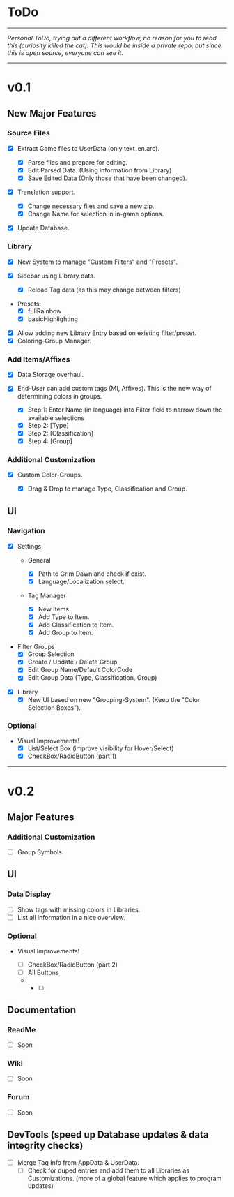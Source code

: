 # ToDo

---

*Personal ToDo, trying out a different workflow, no reason for you to read this (curiosity killed the cat). This would be inside a private repo, but since this is open source, everyone can see it.*

---

# v0.1

## New Major Features

### Source Files

* [x] Extract Game files to UserData (only text_en.arc).
  * [x] Parse files and prepare for editing.
  * [x] Edit Parsed Data. (Using information from Library)
  * [x] Save Edited Data (Only those that have been changed).
* [x] Translation support.

  * [x] Change necessary files and save a new zip.
  * [x] Change Name for selection in in-game options.
* [x] Update Database.

### Library

* [x] New System to manage "Custom Filters" and "Presets".
* [x] Sidebar using Library data.
  
  * [x] Reload Tag data (as this may change between filters)
* Presets:
  * [x] fullRainbow
  * [x] basicHighlighting
* [x] Allow adding new Library Entry based on existing filter/preset.
* [x] Coloring-Group Manager.

### Add Items/Affixes

* [x] Data Storage overhaul.
* [x] End-User can add custom tags (MI, Affixes). This is the new way of determining colors in groups.

  * [x] Step 1: Enter Name (in language) into Filter field to narrow down the available selections
  * [x] Step 2: [Type]
  * [x] Step 2: [Classification]
  * [x] Step 4: [Group]

### Additional Customization

* [x] Custom Color-Groups.

  * [x] Drag & Drop to manage Type, Classification and Group.
  

## UI

### Navigation

* [x] Settings

  * General

    * [x] Path to Grim Dawn and check if exist.
    * [x] Language/Localization select.
    
  * Tag Manager
    * [x] New Items.
    * [x] Add Type to Item.
    * [x] Add Classification to Item.
    * [x] Add Group to Item.
  
* Filter Groups
    * [x] Group Selection
    * [x] Create / Update / Delete Group
    * [x] Edit Group Name/Default ColorCode
    * [x] Edit Group Data (Type, Classification, Group)
* [x] Library
  * [x] New UI based on new "Grouping-System". (Keep the "Color Selection Boxes").

### Optional

* Visual Improvements!
  * [x] List/Select Box (improve visibility for Hover/Select)
  * [x] CheckBox/RadioButton (part 1) 
---

# v0.2

## Major Features

### Additional Customization

- [ ] Group Symbols.

## UI

### Data Display
- [ ] Show tags with missing colors in Libraries.
- [ ] List all information in a nice overview.
### Optional
* Visual Improvements!

  * [ ] CheckBox/RadioButton (part 2)
  * [ ] All Buttons
  * - [ ] 

## Documentation

### ReadMe
- [ ] Soon

### Wiki
- [ ] Soon

### Forum
- [ ] Soon

## DevTools (speed up Database updates & data integrity checks)

- [ ] Merge Tag Info from AppData & UserData.
  - [ ] Check for duped entries and add them to all Libraries as Customizations. (more of a global feature which applies to program updates)